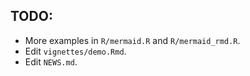 ## TODO:

- More examples in `R/mermaid.R` and `R/mermaid_rmd.R`.
- Edit `vignettes/demo.Rmd`.
- Edit `NEWS.md`.
